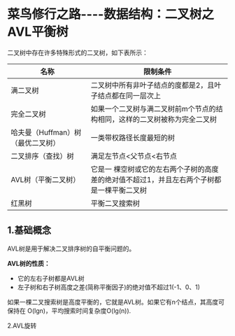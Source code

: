 # 菜鸟修行之路----数据结构：二叉树之AVL平衡树



二叉树中存在许多特殊形式的二叉树，如下表所示：

| 名称                              | 限制条件                                                     |
| --------------------------------- | ------------------------------------------------------------ |
| 满二叉树                          | 二叉树中所有非叶子结点的度都是2，且叶子结点都在同一层次上    |
| 完全二叉树                        | 如果一个二叉树与满二叉树前m个节点的结构相同，这样的二叉树被称为完全二叉树 |
| 哈夫曼（Huffman）树（最优二叉树） | 一类带权路径长度最短的树                                     |
| 二叉排序（查找）树                | 满足左节点<父节点<右节点                                     |
| AVL树（平衡二叉树）               | 它是一 棵空树或它的左右两个子树的高度差的绝对值不超过1，并且左右两个子树都是一棵平衡二叉树 |
| 红黑树                            | 平衡二叉搜索树                                               |



## 1.基础概念

AVL树是用于解决二叉排序树的自平衡问题的。

**AVL树的性质：**

- 它的左右子树都是AVL树 
- 左子树和右子树高度之差(简称平衡因子)的绝对值不超过1(-1、0、1) 

如果一棵二叉搜索树是高度平衡的，它就是AVL树。如果它有n个结点，其高度可保持在 O(lgn)，平均搜索时间复杂度O(lg(n)). 



2.AVL旋转